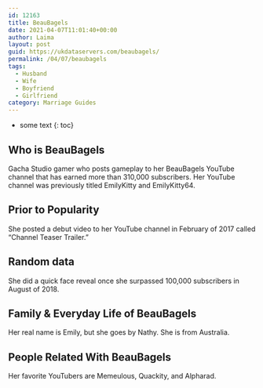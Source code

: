 ```yaml
---
id: 12163
title: BeauBagels
date: 2021-04-07T11:01:40+00:00
author: Laima
layout: post
guid: https://ukdataservers.com/beaubagels/
permalink: /04/07/beaubagels
tags:
  - Husband
  - Wife
  - Boyfriend
  - Girlfriend
category: Marriage Guides
---
```


* some text
{: toc}


## Who is BeauBagels
                  
                  
                  
Gacha Studio gamer who posts gameplay to her BeauBagels YouTube channel that has earned more than 310,000 subscribers. Her YouTube channel was previously titled EmilyKitty and EmilyKitty64.
                  
              
            
              
            
                
                
                
## Prior to Popularity
                  
                  
                  
She posted a debut video to her YouTube channel in February of 2017 called &#8220;Channel Teaser Trailer.&#8221;
                  
              
            
              
            
                
                
                
## Random data
                  
                  
                  
She did a quick face reveal once she surpassed 100,000 subscribers in August of 2018. 
                  
              
            
              
            
                
                
                
## Family & Everyday Life of BeauBagels
                  
                  
                  
Her real name is Emily, but she goes by Nathy. She is from Australia.
                  
              
            
              
            
                
                
                
## People Related With BeauBagels
                  
                  
                  
Her favorite YouTubers are Memeulous, Quackity, and Alpharad.
                  
              
            
              
            
                
              
            
              
              
            
            
              
            
          
          
          
